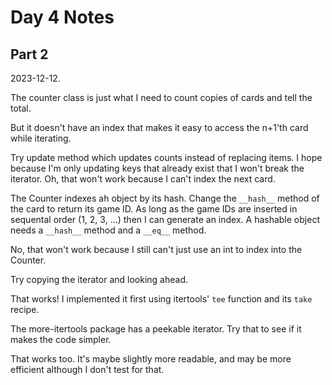 # Day 4 Notes

## Part 2

2023-12-12.

The counter class is just what I need to count copies of cards and tell the total.

But it doesn't have an index that makes it easy to access the n+1'th card while iterating.

Try update method which updates counts instead of replacing items. I hope because I'm only updating keys that already exist that I won't break the iterator. Oh, that won't work because I can't index the next card.

The Counter indexes ah object by its hash. Change the `__hash__` method of the card to return its game ID. As long as the game IDs are inserted in sequental order (1, 2, 3, ...) then I can generate an index. A hashable object needs a `__hash__` method and a `__eq__` method.

No, that won't work because I still can't just use an int to index into the Counter.

Try copying the iterator and looking ahead.

That works! I implemented it first using itertools' `tee` function and its `take` recipe.

The more-itertools package has a peekable iterator. Try that to see if it makes the code simpler.

That works too. It's maybe slightly more readable, and may be more efficient although I don't test for that.
